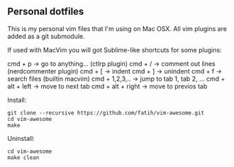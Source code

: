 ## Personal dotfiles

This is my personal vim files that I'm using on Mac OSX.  All vim plugins are
added as a git submodule.

If used with MacVim you will got Sublime-like shortcuts for some plugins:

cmd + p -> go to anything... (ctlrp plugin)
cmd + / -> comment out lines (nerdcommenter plugin)
cmd + [ -> indent 
cmd + ] -> unindent
cmd + f -> search files (builtin macvim)
cmd + 1,2,3,.. -> jump to tab 1, tab 2, ...
cmd + alt + left -> move to next tab
cmd + alt + right -> move to previos tab


Install:

    git clone --recursive https://github.com/fatih/vim-awesome.git
    cd vim-awesome
    make

Uninstall:

    cd vim-awesome
    make clean
